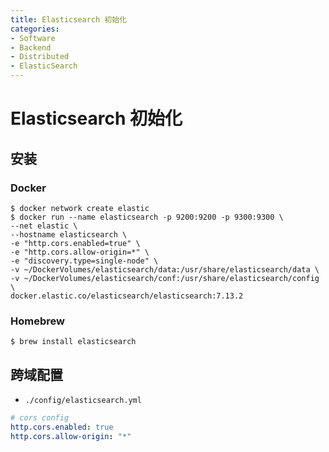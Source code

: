 ```yaml
---
title: Elasticsearch 初始化
categories:
- Software
- Backend
- Distributed
- ElasticSearch
---
```

# Elasticsearch 初始化

## 安装

### Docker

```shell
$ docker network create elastic
$ docker run --name elasticsearch -p 9200:9200 -p 9300:9300 \
--net elastic \
--hostname elasticsearch \
-e "http.cors.enabled=true" \
-e "http.cors.allow-origin=*" \
-e "discovery.type=single-node" \
-v ~/DockerVolumes/elasticsearch/data:/usr/share/elasticsearch/data \
-v ~/DockerVolumes/elasticsearch/conf:/usr/share/elasticsearch/config \
docker.elastic.co/elasticsearch/elasticsearch:7.13.2
```

### Homebrew

```shell
$ brew install elasticsearch
```

## 跨域配置

- `./config/elasticsearch.yml`

```yml
# cors config
http.cors.enabled: true
http.cors.allow-origin: "*"
```
